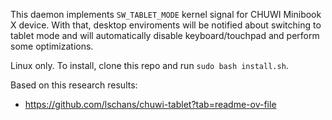 This daemon implements `SW_TABLET_MODE` kernel signal for CHUWI Minibook X device.
With that, desktop enviroments will be notified about switching to tablet mode and
will automatically disable keyboard/touchpad and perform some optimizations.

Linux only. To install, clone this repo and run `sudo bash install.sh`.

Based on this research results:
- https://github.com/lschans/chuwi-tablet?tab=readme-ov-file

